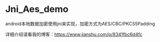 # Jni_Aes_demo
android本地数据加密使用jni来实现，加密方式为AES/CBC/PKCS5Padding

详细介绍请看我的博客：https://www.jianshu.com/p/8341fbc6d4fc
